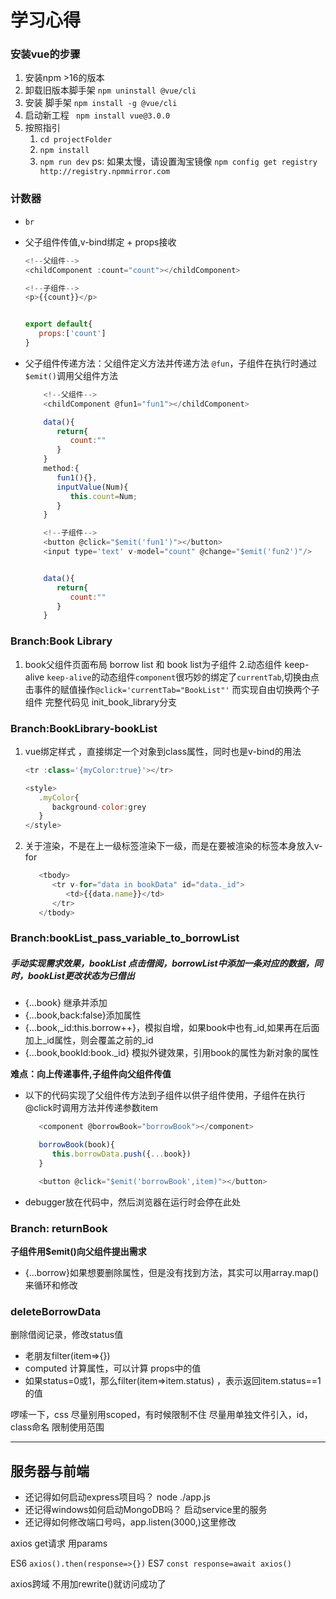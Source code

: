 # 学习心得

### 安装vue的步骤

1. 安装npm >16的版本
2. 卸载旧版本脚手架 `npm uninstall @vue/cli`
3. 安装 脚手架 `npm install -g @vue/cli`
4. 启动新工程 ` npm install vue@3.0.0`
5. 按照指引
   1. `cd projectFolder`
   2. `npm install`
   3. `npm run dev`
      ps: 如果太慢，请设置淘宝镜像 `npm config get registry http://registry.npmmirror.com`

### 计数器

* `br`
* 父子组件传值,v-bind绑定 + props接收

  ```javascript
  <!--父组件-->
  <childComponent :count="count"></childComponent>
  ```
  ```javascript
  <!--子组件-->
  <p>{{count}}</p>


  export default{
     props:['count']
  }

  ```
* 父子组件传递方法：父组件定义方法并传递方法 `@fun`，子组件在执行时通过 `$emit()`调用父组件方法

  ```javascript
      <!--父组件-->
      <childComponent @fun1="fun1"></childComponent>

      data(){
         return{
            count:""
         }
      }
      method:{
         fun1(){},
         inputValue(Num){
            this.count=Num;
         }
      }
  ```
  ```javascript
      <!--子组件-->
      <button @click="$emit('fun1')"></button>
      <input type='text' v-model="count" @change="$emit('fun2')"/>


      data(){
         return{
            count:""
         }
      }


  ```


### Branch:Book Library

1. book父组件页面布局
   borrow list 和 book list为子组件
2.动态组件 keep-alive 
`keep-alive`的动态组件`component`很巧妙的绑定了`currentTab`,切换由点击事件的赋值操作`@click='currentTab="BookList"'`
而实现自由切换两个子组件
完整代码见 init_book_library分支


### Branch:BookLibrary-bookList
1. vue绑定样式 ，直接绑定一个对象到class属性，同时也是v-bind的用法
   ```javascript
   <tr :class='{myColor:true}'></tr>

   <style>
      .myColor{
         background-color:grey
      }
   </style>
   ```
2. 关于渲染，不是在上一级标签渲染下一级，而是在要被渲染的标签本身放入v-for
   ```javascript
      <tbody>
         <tr v-for="data in bookData" id="data._id">
            <td>{{data.name}}</td>
         </tr>
      </tbody>
   
   ```



### Branch:bookList_pass_variable_to_borrowList
##### 手动实现需求效果，bookList 点击借阅，borrowList中添加一条对应的数据，同时，bookList更改状态为已借出

- {...book} 继承并添加
- {...book,back:false}添加属性
- {...book,_id:this.borrow++}，模拟自增，如果book中也有_id,如果再在后面加上_id属性，则会覆盖之前的_id
- {...book,bookId:book._id} 模拟外键效果，引用book的属性为新对象的属性
  
**难点：向上传递事件,子组件向父组件传值**
- 以下的代码实现了父组件传方法到子组件以供子组件使用，子组件在执行@click时调用方法并传递参数item
   ```javascript
      <component @borrowBook="borrowBook"></component>

      borrowBook(book){
         this.borrowData.push({...book})
      }
   ```
   ```javascript
      <button @click="$emit('borrowBook',item)"></button>
   ```
- debugger放在代码中，然后浏览器在运行时会停在此处



### Branch: returnBook
**子组件用$emit()向父组件提出需求**
- {...borrow}如果想要删除属性，但是没有找到方法，其实可以用array.map()来循环和修改


### deleteBorrowData
删除借阅记录，修改status值
- 老朋友filter(item=>{})
- computed 计算属性，可以计算 props中的值
- 如果status=0或1，那么filter(item=>item.status) ，表示返回item.status==1的值


啰嗦一下，css
尽量别用scoped，有时候限制不住
尽量用单独文件引入，id，class命名 限制使用范围



---

## 服务器与前端

- 还记得如何启动express项目吗？ node ./app.js
- 还记得windows如何启动MongoDB吗？ 启动service里的服务
- 还记得如何修改端口号吗，app.listen(3000,)这里修改
  
axios get请求 用params

ES6 `axios().then(response=>{})`
ES7 `const response=await axios()`

axios跨域
不用加rewrite()就访问成功了